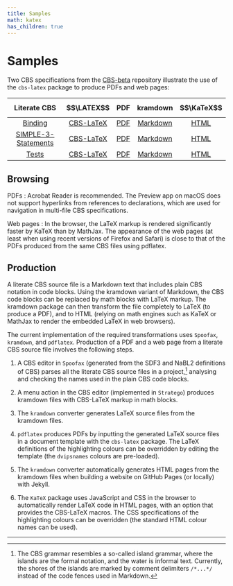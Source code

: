```yaml
---
title: Samples
math: katex
has_children: true
---
```


# Samples

Two CBS specifications from the [CBS-beta] repository illustrate the use of the `cbs-latex` package to produce PDFs and web pages:

| Literate CBS | $$\LATEX$$ |     PDF    |  kramdown  |   $$\KaTeX$$    |
| :-------: | :--------: | :--------: | :--------: | :--------: |
| [Binding](cbs/Binding.cbs.txt) | [CBS-LaTeX](latex/Binding/Binding.part.tex.txt) | [PDF](latex/Binding/Binding.pdf) | [Markdown](kramdown/Binding.md.txt) | [HTML](katex/Binding) |
| [SIMPLE-3-Statements](cbs/SIMPLE-3-Statements.cbs.txt) | [CBS-LaTeX](latex/SIMPLE-3-Statements/SIMPLE-3-Statements.part.tex.txt) | [PDF](latex/SIMPLE-3-Statements/SIMPLE-3-Statements.pdf) | [Markdown](kramdown/Binding.md.txt) | [HTML](katex/SIMPLE-3-Statements) |
| [Tests](cbs/Tests.cbs.txt)  | [CBS-LaTeX](latex/Tests/Tests.part.tex.txt) | [PDF](latex/Tests/Tests.pdf) | [Markdown](kramdown/Tests.md.txt) | [HTML](katex/Tests) |

## Browsing

PDFs
: Acrobat Reader is recommended. The Preview app on macOS does not support hyperlinks from references to declarations, which are used for navigation in multi-file CBS specifications.

Web pages
: In the browser, the LaTeX markup is rendered significantly faster by KaTeX than by MathJax. The appearance of the web pages (at least when using recent versions of Firefox and Safari) is close to that of the PDFs produced from the same CBS files using pdflatex.

## Production

A literate CBS source file is a Markdown text that includes plain CBS notation in code blocks.
Using the kramdown variant of Markdown, the CBS code blocks can be replaced by math blocks with LaTeX markup.
The kramdown package can then transform the file completely to LaTeX (to produce a PDF),
and to HTML (relying on math engines such as KaTeX or MathJax to render the embedded LaTeX in web browsers).

The current implementation of the required transformations uses `Spoofax`, `kramdown`, and `pdflatex`.
Production of a PDF and a web page from a literate CBS source file involves the following steps.

1. A CBS editor in `Spoofax` (generated from the SDF3 and NaBL2 definitions of CBS) parses all the literate CBS source files in a project,[^island] analysing and checking the names used in the plain CBS code blocks.
   
2. A menu action in the CBS editor (implemented in `Stratego`) produces kramdown files with CBS-LaTeX markup in math blocks.

3. The `kramdown` converter generates LaTeX source files from the kramdown files.

4. `pdflatex` produces PDFs by inputting the generated LaTeX source files in a document template with the `cbs-latex` package.
   The LaTeX definitions of the highlighting colours can be overridden by editing the template (the `dvipsnames` colours are pre-loaded).

5. The `kramdown` converter automatically generates HTML pages from the kramdown files when building a website on GitHub Pages (or locally) with Jekyll.

6. The `KaTeX` package uses JavaScript and CSS in the browser to automatically render LaTeX code in HTML pages,
   with an option that provides the CBS-LaTeX macros.
   The CSS specifications of the highlighting colours can be overridden (the standard HTML colour names can be used).

----

[^island]:
    The CBS grammar resembles a so-called island grammar, where the islands are the formal notation, and the water is informal text.
    Currently, the shores of the islands are marked by comment delimiters `/*...*/` instead of the code fences used in Markdown.

[CBS-beta]: https://plancomps.github.io/CBS-beta/
